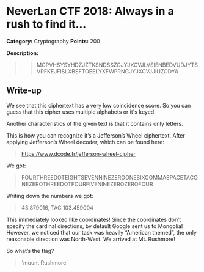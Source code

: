 # NeverLan CTF 2018: Always in a rush to find it...
**Category:** Cryptography 
**Points:** 200

**Description:**

>>MGPVHSYSYHDZJZTKSNDSSZGJYJXCVJLVSIENBEDVUDJYTSVRFKEJFISLXBSFTOEELYXFWPRNGJYJXCVJJIUZODYA


## Write-up

We see that this ciphertext has a very low coincidence score. So you can guess that this cipher uses multiple alphabets or it's keyed.

Another characteristics of the given text is that it contains only letters.

This is how you can recognize it’s a Jefferson’s Wheel ciphertext. After applying Jefferson’s Wheel decoder, which can be found here:
>https://www.dcode.fr/jefferson-wheel-cipher

We got:

>FOURTHREEDOTEIGHTSEVENNINEZEROONESIXCOMMASPACETACONEZEROTHREEDOTFOURFIVENINEZEROZEROFOUR

Writing down the numbers we got: 
> 43.879016, TAC 103.459004

This immediately looked like coordinates! Since the coordinates don’t specify the cardinal directions, by default Google sent us to Mongolia! However, we noticed that our task was heavily “American themed”, the only reasonable direction was North-West. We arrived at Mt. Rushmore!

So what’s the flag?

>'mount Rushmore’

